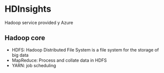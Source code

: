# HDInsights
Hadoop service provided y Azure

## Hadoop core
- HDFS: Hadoop Distributed File System is a file system for the storage of big data
- MapReduce: Process and collate data in HDFS
- YARN: job scheduling
